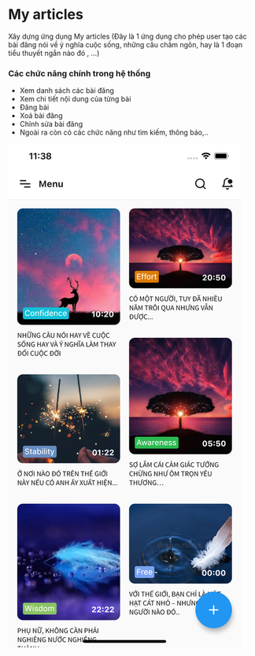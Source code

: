 # My articles
Xây dựng ứng dụng My articles
(Đây là 1 ứng dụng cho phép user tạo các bài đăng nói về ý nghĩa cuộc sống, những câu châm ngôn, hay là 1 đoạn tiểu thuyết ngắn nào đó , ...)

### Các chức năng chính trong hệ thống 
- Xem danh sách các bài đăng
- Xem chi tiết nội dung của từng bài
- Đăng bài 
- Xoá bài đăng 
- Chỉnh sửa bài đăng
- Ngoài ra còn có các chức năng như tìm kiếm, thông báo,..

![App UI](/assets/images/home.png)

